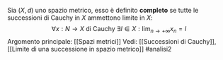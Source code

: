 Sia $(X,d)$ uno spazio metrico, esso è definito **completo** se tutte le successioni di Cauchy in $X$ ammettono limite in $X$:$$\forall x: N \to X \text{ di Cauchy } \exists l \in X : \lim_{n \to +\infty}x_{n}= l$$
Argomento principale: [[Spazi metrici]]
Vedi: [[Successioni di Cauchy]],[[Limite di una successione in spazio metrico]]
#analisi2 
